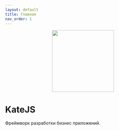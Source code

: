 ```yaml
---
layout: default
title: Главная
nav_order: 1
---
```

<p align="center">
  <img width="200" height="200" src="https://github.com/romannep/katejs/raw/master/docs/assets/img/logo_kate_200.jpg">
</p>

# KateJS
Фреймворк разработки бизнес приложений.

